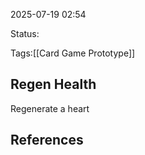 2025-07-19 02:54

Status:

Tags:[[Card Game Prototype]]

## Regen Health
Regenerate a heart


## References
